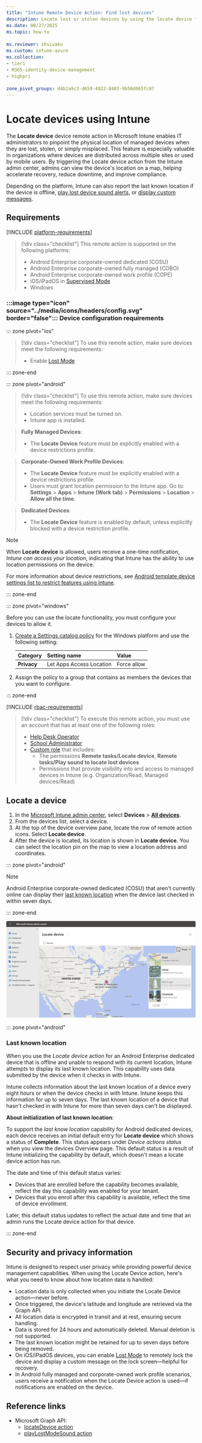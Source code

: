 ```yaml
---
title: "Intune Remote Device Action: Find lost devices"
description: Locate lost or stolen devices by using the locate device feature in Microsoft Intune. Get details on security and privacy information when using the locate device action.
ms.date: 08/27/2025
ms.topic: how-to

ms.reviewer: shsivaku
ms.custom: intune-azure
ms.collection:
- tier1
- M365-identity-device-management
- highpri

zone_pivot_groups: d4b2a9c3-d659-4922-8403-9b50d065fc07
---
```


# Locate devices using Intune

The **Locate device** device remote action in Microsoft Intune enables IT administrators to pinpoint the physical location of managed devices when they are lost, stolen, or simply misplaced. This feature is especially valuable in organizations where devices are distributed across multiple sites or used by mobile users. By triggering the Locate device action from the Intune admin center, admins can view the device's location on a map, helping accelerate recovery, reduce downtime, and improve compliance.

Depending on the platform, Intune can also report the last known location if the device is offline, [play lost device sound alerts](device-play-lost-mode-sound.md), or [display custom messages](device-lost-mode.md).

## Requirements

[!INCLUDE [platform-requirements](../includes/h3/platform-requirements.md)]

> [!div class="checklist"]
> This remote action is supported on the following platforms:
> - Android Enterprise corporate-owned dedicated (COSU)
> - Android Enterprise corporate-owned fully managed (COBO)
> - Android Enterprise corporate-owned work profile (COPE)
> - iOS/iPadOS in [Supervised Mode](/intune/intune-service/remote-actions/device-supervised-mode)
> - Windows

### :::image type="icon" source="../media/icons/headers/config.svg" border="false"::: Device configuration requirements

::: zone pivot="ios"

> [!div class="checklist"]
> To use this remote action, make sure devices meet the following requirements:
>
> - Enable [Lost Mode](device-lost-mode.md)

::: zone-end

::: zone pivot="android"

> [!div class="checklist"]
> To use this remote action, make sure devices meet the following requirements:
>
> - Location services must be turned on.
> - Intune app is installed.

> **Fully Managed Devices**:
> - The **Locate Device** feature must be explicitly enabled with a device restrictions profile.

> **Corporate-Owned Work Profile Devices**:
>
> - The **Locate Device** feature must be explicitly enabled with a device restrictions profile.
> - Users must grant location permission to the Intune app. Go to: **Settings** > **Apps** > **Intune (Work tab)** > **Permissions** > **Location** > **Allow all the time**.

> **Dedicated Devices**:
> - The **Locate Device** feature is enabled by default, unless explicitly blocked with a device restriction profile.

> [!NOTE]
> When **Locate device** is allowed, users receive a one-time notification, *Intune can access your location*, indicating that Intune has the ability to use location permissions on the device.

For more information about device restrictions, see [Android template device settings list to restrict features using Intune](/intune/intune-service/configuration/device-restrictions-android-for-work).

::: zone-end

::: zone pivot="windows"

Before you can use the locate functionality, you must configure your devices to allow it.

1. [Create a Settings catalog policy](/intune/intune-service/configuration/settings-catalog) for the Windows platform and use the following setting:

    | Category | Setting name | Value |
    |--|--|--|
    | **Privacy** | Let Apps Access Location| Force allow|

1. Assign the policy to a group that contains as members the devices that you want to configure.

::: zone-end

[!INCLUDE [rbac-requirements](../includes/h3/rbac-requirements.md)]

> [!div class="checklist"]
> To execute this remote action, you must use an account that has at least one of the following roles:
>
> - [Help Desk Operator][INT-R1]
> - [School Administrator][INT-R2]
> - [Custom role][INT-RC] that includes:
>   - The permissions **Remote tasks/Locate device**, **Remote tasks/Play sound to locate lost devices**
>   - Permissions that provide visibility into and access to managed devices in Intune (e.g. Organization/Read, Managed devices/Read)

## Locate a device

1. In the [Microsoft Intune admin center][INT-AC], select **Devices** > [**All devices**][INT-ALLD].
1. From the devices list, select a device.
1. At the top of the device overview pane, locate the row of remote action icons. Select **Locate device**.
1. After the device is located, its location is shown in **Locate device**. You can select the location pin on the map to view a location address and coordinates.

::: zone pivot="android"

> [!NOTE]
> Android Enterprise corporate-owned dedicated (COSU) that aren't currently online can display their [last known location](#last-known-location) when the device last checked in within seven days.

::: zone-end

   ![Screenshot of Locate device using Intune in Azure](images/locate-device.png)

::: zone pivot="android"

### Last known location

When you use the *Locate device* action for an Android Enterprise dedicated device that is offline and unable to respond with its current location, Intune attempts to display its last known location. This capability uses data submitted by the device when it checks in with Intune.

Intune collects information about the last known location of a device every eight hours or when the device checks in with Intune. Intune keeps this information for up to seven days. The last known location of a device that hasn't checked in with Intune for more than seven days can't be displayed.

**About initialization of last known location**:

To support the *last know location* capability for Android dedicated devices, each device receives an initial default entry for **Locate device** which shows a status of **Complete**. This status appears under *Device actions status* when you view the devices Overview page. This default status is a result of Intune initializing the capability by default, which doesn't mean a locate device action has run.

The date and time of this default status varies:

- Devices that are enrolled before the capability becomes available, reflect the day this capability was enabled for your tenant.
- Devices that you enroll after this capability is available, reflect the time of device enrollment.

Later, this default status updates to reflect the actual date and time that an admin runs the Locate device action for that device.

::: zone-end

## Security and privacy information

Intune is designed to respect user privacy while providing powerful device management capabilities. When using the Locate Device action, here's what you need to know about how location data is handled:

- Location data is only collected when you initiate the Locate Device action—never before.
- Once triggered, the device's latitude and longitude are retrieved via the Graph API.
- All location data is encrypted in transit and at rest, ensuring secure handling.
- Data is stored for 24 hours and automatically deleted. Manual deletion is not supported.
- The last known location might be retained for up to seven days before being removed.
- On iOS/iPadOS devices, you can enable [Lost Mode](device-lost-mode.md) to remotely lock the device and display a custom message on the lock screen—helpful for recovery.
- In Android fully managed and corporate-owned work profile scenarios, users receive a notification when the Locate Device action is used—if notifications are enabled on the device.

## Reference links

- Microsoft Graph API:
  - [locateDevice action][GRAPH-1]
  - [playLostModeSound action][GRAPH-2]

<!--links-->

[INT-AC]: https://go.microsoft.com/fwlink/?linkid=2109431
[INT-ALLD]: https://go.microsoft.com/fwlink/?linkid=2333814
[INT-AC2]: https://go.microsoft.com/fwlink/?linkid=2109431#view/Microsoft_Intune_Devices/DeviceActionList.ReactView

[INT-RC]: /intune/intune-service/fundamentals/create-custom-role
[INT-R1]: /intune/intune-service/fundamentals/role-based-access-control-reference#help-desk-operator
[INT-R2]: /intune/intune-service/fundamentals/role-based-access-control-reference#school-administrator

[GRAPH-1]: /graph/api/intune-devices-manageddevice-locatedevice
[GRAPH-2]: /graph/api/intune-devices-manageddevice-playlostmodesound
